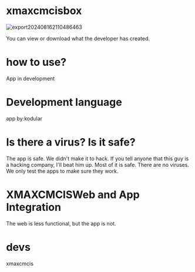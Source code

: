 # xmaxcmcisbox
 ![export202408162110486463](https://github.com/user-attachments/assets/618ae108-c572-4e0e-bf46-f7a70f9e47e9)

You can view or download what the developer has created.
# how to use?
App in development
# Development language
app by:kodular
# Is there a virus? Is it safe?
The app is safe. We didn't make it to hack. If you tell anyone that this guy is a hacking company, I'll beat him up. Most of it is safe. There are no viruses. We only test the apps to make sure they work. 
# XMAXCMCISWeb and App Integration
The web is less functional, but the app is not. 
# devs
xmaxcmcis
